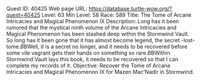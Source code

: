 Quest ID: 40425
Web page URL: https://database.turtle-wow.org/?quest=40425
Level: 63
Min Level: 58
Race: 589
Title: The Tome of Arcane Intricacies and Magical Phenomenon IX
Description: Long has it been rumored that the mystical ninth volume of the Arcane Intricacies and Magical Phenomenon has been stashed deep within the Stormwind Vault. So long has it been gone that it has almost become legend, the secret -lost- tome.$B$BWell, it is a secret no longer, and it needs to be recovered before some vile vagrant gets their hands on something so rare.$B$BWithin Stormwind Vault lays this book, it needs to be recovered so that I can complete my records of it.
Objective: Recover the Tome of Arcane Intricacies and Magical Phenomenon IX for Mazen Mac'Nadir in Stormwind.
